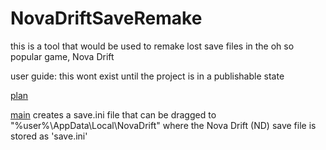 # NovaDriftSaveRemake
this is a tool that would be used to remake lost save files in the oh so popular game, Nova Drift

user guide: 
this wont exist until the project is in a publishable state

[plan](plan.md)

[main](main.py) creates a save.ini file that can be dragged to "%user%\AppData\Local\NovaDrift" where the Nova Drift (ND) save file is stored as 'save.ini'